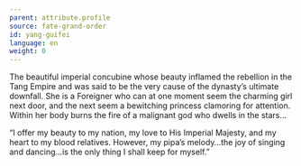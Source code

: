 ```yaml
---
parent: attribute.profile
source: fate-grand-order
id: yang-guifei
language: en
weight: 0
---
```


The beautiful imperial concubine whose beauty inflamed the rebellion in the Tang Empire and was said to be the very cause of the dynasty’s ultimate downfall. She is a Foreigner who can at one moment seem the charming girl next door, and the next seem a bewitching princess clamoring for attention. Within her body burns the fire of a malignant god who dwells in the stars…

“I offer my beauty to my nation, my love to His Imperial Majesty, and my heart to my blood relatives. However, my pipa’s melody…the joy of singing and dancing…is the only thing I shall keep for myself.”
